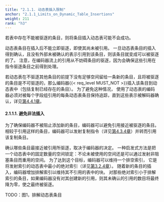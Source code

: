 ```yaml
---
title: "2.1.1. 动态表插入限制"
anchor: "2.1.1_Limits_on_Dynamic_Table_Insertions"
weight: 211
rank: "h3"
---
```


若表中存在不能被驱逐的条目，则将条目插入动态表可能不会成功。

动态表条目在插入后不能立即驱逐，即使其尚未被引用。
一旦动态表条目的插入得到确认，且没有外部未被确认的表示引用到该条目，则该条目就变成可以被驱逐的了。
注意，在编码器流上的引用从不妨碍条目的驱逐，因为会确保这些引用在指令驱逐条目之前得到处理。

若动态表在不驱逐其他条目的前提下没有足够空间留给一条新的条目，且将被驱逐的条目是不可驱逐的，那么编码器{{< req_level MUST_NOT >}}插入该条目到动态表中（包括复制已经存在的条目）。
为了避免这种情况，
使用了动态表的编码器必须对被每个字段组引用的每条动态表条目保持追踪，直到这些表示被解码器确认，详见[第4.4.1章]()。

#### 2.1.1.1. 避免非法插入

为了确保编码器不被阻止添加新的条目，编码器可以避免引用接近被驱逐的条目。
相较于引用这样的条目，编码器可以发射复制指令（详见[第4.3.4章]()）并转而引用该复制条目。

确认哪些条目最接近被引用所驱逐，取决于编码器的决定。
一种启发式方法是把一个动态表中的固定数量的空间锁定：不论未被使用的空间还是可以通过发射非阻塞条目而重用的空间。
为了达到这个目标，编码器可以维持一个排空索引，
它是将发射索引的动态表中最小的绝对索引（详见[第3.2.4章]()）。
随着新的条目的插入，编码器增加排解索引以维持其不引用的表中的块。
对那些绝对索引小于排解索引的条目，如果编码器没有对其创建新的引用，则其未确认的引用的数目将最终降为零，使之最终被驱逐。

TODO：图1，排解动态表条目

